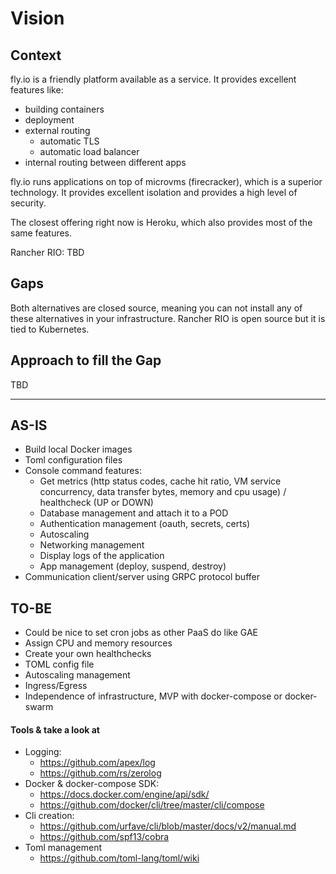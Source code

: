 # Vision

## Context

fly.io is a friendly platform available as a service. It provides excellent features like:

- building containers
- deployment
- external routing
  - automatic TLS
  - automatic load balancer
- internal routing between different apps

fly.io runs applications on top of microvms (firecracker), which is a superior technology. 
It provides excellent isolation and provides a high level of security.

The closest offering right now is Heroku, which also provides most of the same features.

Rancher RIO: TBD

## Gaps

Both alternatives are closed source, meaning you can not install any of these alternatives in your infrastructure.
Rancher RIO is open source but it is tied to Kubernetes.

## Approach to fill the Gap

TBD

----

## AS-IS

- Build local Docker images
- Toml configuration files
- Console command features:
  - Get metrics (http status codes, cache hit ratio, VM service concurrency, data transfer bytes, memory and cpu usage) / healthcheck (UP or DOWN)
  - Database management and attach it to a POD
  - Authentication management (oauth, secrets, certs)
  - Autoscaling
  - Networking management
  - Display logs of the application
  - App management (deploy, suspend, destroy)
- Communication client/server using GRPC protocol buffer

## TO-BE

- Could be nice to set cron jobs as other PaaS do like GAE
- Assign CPU and memory resources
- Create your own healthchecks
- TOML config file
- Autoscaling management
- Ingress/Egress
- Independence of infrastructure, MVP with docker-compose or docker-swarm

#### Tools & take a look at

- Logging:
  - https://github.com/apex/log
  - https://github.com/rs/zerolog
- Docker & docker-compose SDK: 
  - https://docs.docker.com/engine/api/sdk/
  - https://github.com/docker/cli/tree/master/cli/compose
- Cli creation:
  - https://github.com/urfave/cli/blob/master/docs/v2/manual.md
  - https://github.com/spf13/cobra
- Toml management
  - https://github.com/toml-lang/toml/wiki